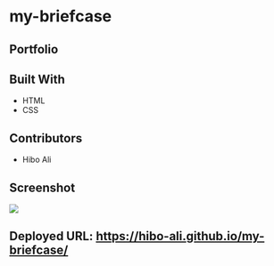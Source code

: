 # my-briefcase


## Portfolio



## Built With
* HTML
* CSS


## Contributors
* Hibo Ali


## Screenshot
![](images/portfolio.png)

## Deployed URL: https://hibo-ali.github.io/my-briefcase/